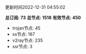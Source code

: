 更新时间2022-12-31 04:55:02

**总订阅: 73**
**总节点: 1518**
**有效节点: 450**
- trojan节点: 45
- ss节点: 167
- v2ray节点: 235
- ssr节点: 3
